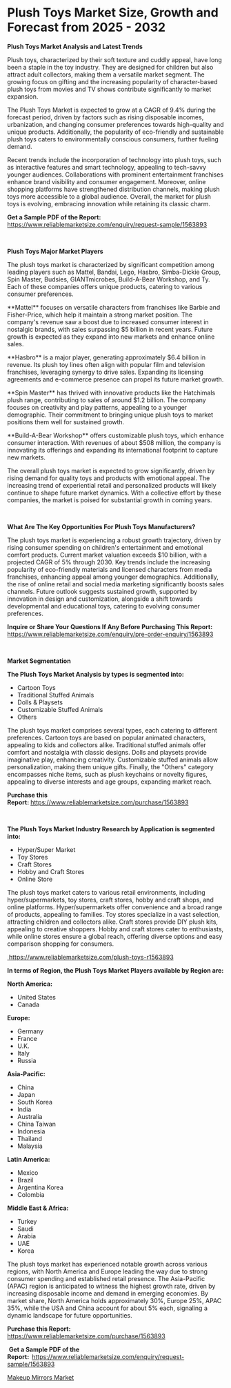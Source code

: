 <p><h1>Plush Toys Market Size, Growth and Forecast from 2025 - 2032</h1></p><p><strong>Plush Toys Market Analysis and Latest Trends</strong></p>
<p><p>Plush toys, characterized by their soft texture and cuddly appeal, have long been a staple in the toy industry. They are designed for children but also attract adult collectors, making them a versatile market segment. The growing focus on gifting and the increasing popularity of character-based plush toys from movies and TV shows contribute significantly to market expansion. </p><p>The Plush Toys Market is expected to grow at a CAGR of 9.4% during the forecast period, driven by factors such as rising disposable incomes, urbanization, and changing consumer preferences towards high-quality and unique products. Additionally, the popularity of eco-friendly and sustainable plush toys caters to environmentally conscious consumers, further fueling demand. </p><p>Recent trends include the incorporation of technology into plush toys, such as interactive features and smart technology, appealing to tech-savvy younger audiences. Collaborations with prominent entertainment franchises enhance brand visibility and consumer engagement. Moreover, online shopping platforms have strengthened distribution channels, making plush toys more accessible to a global audience. Overall, the market for plush toys is evolving, embracing innovation while retaining its classic charm.</p></p>
<p><strong>Get a Sample PDF of the Report:&nbsp;</strong> <a href="https://www.reliablemarketsize.com/enquiry/request-sample/1563893?utm_campaign=2319&utm_medium=2&utm_source=Github&utm_content=ia&utm_term=08022025&utm_id=plush-toys">https://www.reliablemarketsize.com/enquiry/request-sample/1563893</a></p>
<p>&nbsp;</p>
<p><strong>Plush Toys Major Market Players</strong></p>
<p><p>The plush toys market is characterized by significant competition among leading players such as Mattel, Bandai, Lego, Hasbro, Simba-Dickie Group, Spin Master, Budsies, GIANTmicrobes, Build-A-Bear Workshop, and Ty. Each of these companies offers unique products, catering to various consumer preferences.</p><p>**Mattel** focuses on versatile characters from franchises like Barbie and Fisher-Price, which help it maintain a strong market position. The company's revenue saw a boost due to increased consumer interest in nostalgic brands, with sales surpassing $5 billion in recent years. Future growth is expected as they expand into new markets and enhance online sales.</p><p>**Hasbro** is a major player, generating approximately $6.4 billion in revenue. Its plush toy lines often align with popular film and television franchises, leveraging synergy to drive sales. Expanding its licensing agreements and e-commerce presence can propel its future market growth.</p><p>**Spin Master** has thrived with innovative products like the Hatchimals plush range, contributing to sales of around $1.2 billion. The company focuses on creativity and play patterns, appealing to a younger demographic. Their commitment to bringing unique plush toys to market positions them well for sustained growth.</p><p>**Build-A-Bear Workshop** offers customizable plush toys, which enhance consumer interaction. With revenues of about $508 million, the company is innovating its offerings and expanding its international footprint to capture new markets.</p><p>The overall plush toys market is expected to grow significantly, driven by rising demand for quality toys and products with emotional appeal. The increasing trend of experiential retail and personalized products will likely continue to shape future market dynamics. With a collective effort by these companies, the market is poised for substantial growth in coming years.</p></p>
<p>&nbsp;</p>
<p><strong>What Are The Key Opportunities For Plush Toys Manufacturers?</strong></p>
<p><p>The plush toys market is experiencing a robust growth trajectory, driven by rising consumer spending on children's entertainment and emotional comfort products. Current market valuation exceeds $10 billion, with a projected CAGR of 5% through 2030. Key trends include the increasing popularity of eco-friendly materials and licensed characters from media franchises, enhancing appeal among younger demographics. Additionally, the rise of online retail and social media marketing significantly boosts sales channels. Future outlook suggests sustained growth, supported by innovation in design and customization, alongside a shift towards developmental and educational toys, catering to evolving consumer preferences.</p></p>
<p><strong>Inquire or Share Your Questions If Any Before Purchasing This Report:</strong> <a href="https://www.reliablemarketsize.com/enquiry/pre-order-enquiry/1563893?utm_campaign=2319&utm_medium=2&utm_source=Github&utm_content=ia&utm_term=08022025&utm_id=plush-toys">https://www.reliablemarketsize.com/enquiry/pre-order-enquiry/1563893</a></p>
<p>&nbsp;</p>
<p><strong>Market Segmentation</strong></p>
<p><strong>The Plush Toys Market Analysis by types is segmented into:</strong></p>
<p><ul><li>Cartoon Toys</li><li>Traditional Stuffed Animals</li><li>Dolls & Playsets</li><li>Customizable Stuffed Animals</li><li>Others</li></ul></p>
<p><p>The plush toys market comprises several types, each catering to different preferences. Cartoon toys are based on popular animated characters, appealing to kids and collectors alike. Traditional stuffed animals offer comfort and nostalgia with classic designs. Dolls and playsets provide imaginative play, enhancing creativity. Customizable stuffed animals allow personalization, making them unique gifts. Finally, the "Others" category encompasses niche items, such as plush keychains or novelty figures, appealing to diverse interests and age groups, expanding market reach.</p></p>
<p><strong>Purchase this Report:&nbsp;</strong><a href="https://www.reliablemarketsize.com/purchase/1563893?utm_campaign=2319&utm_medium=2&utm_source=Github&utm_content=ia&utm_term=08022025&utm_id=plush-toys">https://www.reliablemarketsize.com/purchase/1563893</a></p>
<p>&nbsp;</p>
<p><strong>The Plush Toys Market Industry Research by Application is segmented into:</strong></p>
<p><ul><li>Hyper/Super Market</li><li>Toy Stores</li><li>Craft Stores</li><li>Hobby and Craft Stores</li><li>Online Store</li></ul></p>
<p><p>The plush toys market caters to various retail environments, including hyper/supermarkets, toy stores, craft stores, hobby and craft shops, and online platforms. Hyper/supermarkets offer convenience and a broad range of products, appealing to families. Toy stores specialize in a vast selection, attracting children and collectors alike. Craft stores provide DIY plush kits, appealing to creative shoppers. Hobby and craft stores cater to enthusiasts, while online stores ensure a global reach, offering diverse options and easy comparison shopping for consumers.</p></p>
<p><a href="https://www.reliablemarketsize.com/plush-toys-r1563893?utm_campaign=2319&utm_medium=2&utm_source=Github&utm_content=ia&utm_term=08022025&utm_id=plush-toys">&nbsp;https://www.reliablemarketsize.com/plush-toys-r1563893</a></p>
<p><strong>In terms of Region, the Plush Toys Market Players available by Region are:</strong></p>
<p>
    <p> <strong> North America: </strong>
        <ul>
            <li>United States</li>
            <li>Canada</li>
        </ul>
        </p> 
    <p> <strong> Europe: </strong>
        <ul>
            <li>Germany</li>
            <li>France</li>
            <li>U.K.</li>
            <li>Italy</li>
            <li>Russia</li>
        </ul>
        </p> 
    <p> <strong> Asia-Pacific: </strong>
        <ul>
            <li>China</li>
            <li>Japan</li>
            <li>South Korea</li>
            <li>India</li>
            <li>Australia</li>
            <li>China Taiwan</li>
            <li>Indonesia</li>
            <li>Thailand</li>
            <li>Malaysia</li>
        </ul>
        </p> 
    <p> <strong> Latin America: </strong>
        <ul>
            <li>Mexico</li>
            <li>Brazil</li>
            <li>Argentina Korea</li>
            <li>Colombia</li>
        </ul>
        </p> 
    <p> <strong> Middle East & Africa: </strong>
        <ul>
            <li>Turkey</li>
            <li>Saudi</li>
            <li>Arabia</li>
            <li>UAE</li>
            <li>Korea</li>
        </ul>
    </p>
    </p>
<p><p>The plush toys market has experienced notable growth across various regions, with North America and Europe leading the way due to strong consumer spending and established retail presence. The Asia-Pacific (APAC) region is anticipated to witness the highest growth rate, driven by increasing disposable income and demand in emerging economies. By market share, North America holds approximately 30%, Europe 25%, APAC 35%, while the USA and China account for about 5% each, signaling a dynamic landscape for future opportunities.</p></p>
<p><strong>Purchase this Report: </strong><a href="https://www.reliablemarketsize.com/purchase/1563893?utm_campaign=2319&utm_medium=2&utm_source=Github&utm_content=ia&utm_term=08022025&utm_id=plush-toys">https://www.reliablemarketsize.com/purchase/1563893</a></p>
<p>&nbsp;<strong>Get a Sample PDF of the Report:&nbsp;&nbsp;</strong><a href="https://www.reliablemarketsize.com/enquiry/request-sample/1563893?utm_campaign=2319&utm_medium=2&utm_source=Github&utm_content=ia&utm_term=08022025&utm_id=plush-toys">https://www.reliablemarketsize.com/enquiry/request-sample/1563893</a></p>
<p><strong></strong></p>
<p><p><a href="https://github.com/oslieselotte2192/Market-Research-Report-List-1/blob/main/makeup-mirrors-market.md?utm_campaign=2319&utm_medium=2&utm_source=Github&utm_content=ia&utm_term=08022025&utm_id=plush-toys">Makeup Mirrors Market</a></p></p>
